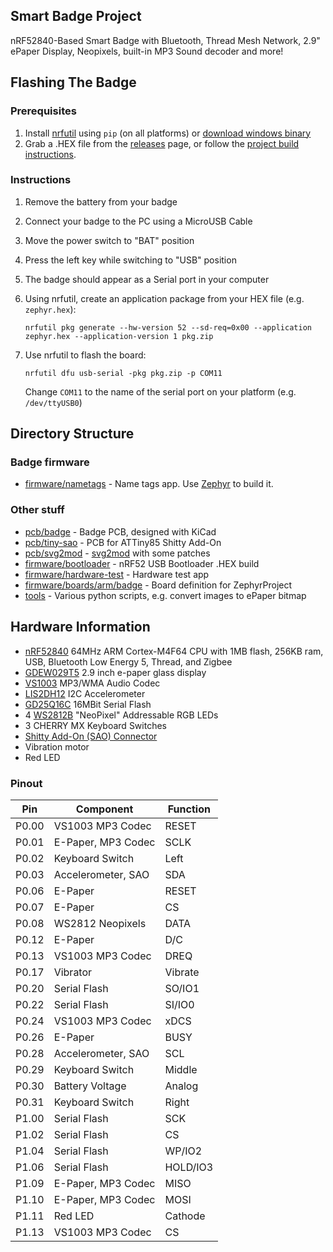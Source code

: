 ## Smart Badge Project

nRF52840-Based Smart Badge with Bluetooth, Thread Mesh Network, 2.9" ePaper Display, Neopixels, built-in MP3 Sound decoder and more!

## Flashing The Badge

### Prerequisites
1. Install [nrfutil](https://github.com/NordicSemiconductor/pc-nrfutil) using `pip` (on all platforms) or [download windows binary](https://github.com/NordicSemiconductor/pc-nrfutil/releases)
2. Grab a .HEX file from the [releases](https://github.com/urish/aramcon-badge/releases) page, or follow the [project build instructions](firmware/nametags). 

### Instructions
1. Remove the battery from your badge
2. Connect your badge to the PC using a MicroUSB Cable
3. Move the power switch to "BAT" position
4. Press the left key while switching to "USB" position
5. The badge should appear as a Serial port in your computer
6. Using nrfutil, create an application package from your HEX file (e.g. `zephyr.hex`):

    `nrfutil pkg generate --hw-version 52 --sd-req=0x00 --application zephyr.hex --application-version 1 pkg.zip`
    
7. Use nrfutil to flash the board:

    `nrfutil dfu usb-serial -pkg pkg.zip -p COM11`
    
    Change `COM11` to the name of the serial port on your platform (e.g. `/dev/ttyUSB0`)

## Directory Structure

### Badge firmware

* [firmware/nametags](firmware/nametags) - Name tags app. Use [Zephyr](https://zephyrproject.org) to build it.

### Other stuff

* [pcb/badge](pcb/badge) - Badge PCB, designed with KiCad
* [pcb/tiny-sao](pcb/tiny-sao) - PCB for ATTiny85 Shitty Add-On 
* [pcb/svg2mod](pcb/svg2mod) - [svg2mod](https://github.com/mtl/svg2mod) with some patches
* [firmware/bootloader](firmware/bootloader) - nRF52 USB Bootloader .HEX build
* [firmware/hardware-test](firmware/hardware-test) - Hardware test app
* [firmware/boards/arm/badge](firmware/boards/arm/badge) - Board definition for ZephyrProject
* [tools](tools) - Various python scripts, e.g. convert images to ePaper bitmap

## Hardware Information
* [nRF52840](https://infocenter.nordicsemi.com/pdf/nRF52840_OPS_v0.5.pdf) 64MHz ARM Cortex-M4F64 CPU with 1MB flash, 256KB ram, USB, Bluetooth Low Energy 5, Thread, and Zigbee
* [GDEW029T5](http://www.e-paper-display.com/products_detail/productId=347.html) 2.9 inch e-paper glass display
* [VS1003](http://www.vlsi.fi/fileadmin/datasheets/vs1003.pdf) MP3/WMA Audio Codec
* [LIS2DH12](https://www.st.com/resource/en/datasheet/lis2dh12.pdf) I2C Accelerometer
* [GD25Q16C](http://www.elm-tech.com/en/products/spi-flash-memory/gd25q16/gd25q16.pdf) 16MBit Serial Flash
* 4 [WS2812B](https://cdn-shop.adafruit.com/datasheets/WS2812B.pdf) "NeoPixel" Addressable RGB LEDs
* 3 CHERRY MX Keyboard Switches
* [Shitty Add-On (SAO) Connector](https://hackaday.com/2018/06/21/this-is-the-year-conference-badges-get-their-own-badges/shitty-add-on-standard/)
* Vibration motor
* Red LED

### Pinout
| Pin   | Component          | Function |
|-------|--------------------|----------|
| P0.00 | VS1003 MP3 Codec   | RESET    |
| P0.01 | E-Paper, MP3 Codec | SCLK     |
| P0.02 | Keyboard Switch    | Left     |
| P0.03 | Accelerometer, SAO | SDA      |
| P0.06 | E-Paper            | RESET    |
| P0.07 | E-Paper            | CS       |
| P0.08 | WS2812 Neopixels   | DATA     |
| P0.12 | E-Paper            | D/C      |
| P0.13 | VS1003 MP3 Codec   | DREQ     |
| P0.17 | Vibrator           | Vibrate  |
| P0.20 | Serial Flash       | SO/IO1   |
| P0.22 | Serial Flash       | SI/IO0   |
| P0.24 | VS1003 MP3 Codec   | xDCS     |
| P0.26 | E-Paper            | BUSY     |
| P0.28 | Accelerometer, SAO | SCL      |
| P0.29 | Keyboard Switch    | Middle   |
| P0.30 | Battery Voltage    | Analog   |
| P0.31 | Keyboard Switch    | Right    |
| P1.00 | Serial Flash       | SCK      |
| P1.02 | Serial Flash       | CS       |
| P1.04 | Serial Flash       | WP/IO2   |
| P1.06 | Serial Flash       | HOLD/IO3 |
| P1.09 | E-Paper, MP3 Codec | MISO     |
| P1.10 | E-Paper, MP3 Codec | MOSI     |
| P1.11 | Red LED            | Cathode  |
| P1.13 | VS1003 MP3 Codec   | CS       |

